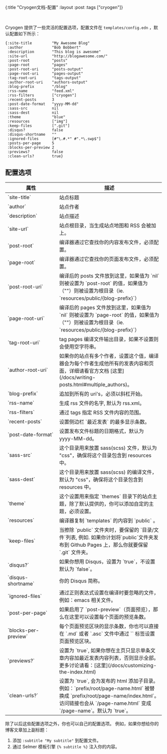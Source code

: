 {:title "Cryogen文档-配置"
 :layout :post
 :tags  ["cryogen"]}

 <br>

 Cryogen 提供了一些灵活的配置选项，配置文件在 `templates/config.edn` ，默认配置如下所示：
```
{:site-title         "My Awesome Blog"
 :author             "Bob Bobbert"
 :description        "This blog is awesome"
 :site-url           "http://blogawesome.com/"
 :post-root          "posts"
 :page-root          "pages"
 :post-root-uri      "posts-output"
 :page-root-uri      "pages-output"
 :tag-root-uri       "tags-output"
 :author-root-uri    "authors-output"
 :blog-prefix        "/blog"
 :rss-name           "feed.xml"
 :rss-filters        ["cryogen"]
 :recent-posts       3
 :post-date-format   "yyyy-MM-dd"
 :sass-src           nil
 :sass-dest          nil
 :theme              "blue"
 :resources          ["img"]
 :keep-files         [".git"]
 :disqus?            false
 :disqus-shortname   ""
 :ignored-files      [#"\.#.*" #".*\.swp$"]
 :posts-per-page     5
 :blocks-per-preview 2
 :previews?          false
 :clean-urls?        true}
```

## 配置选项

<table class="table table-bordered">
<thead>
<tr>
<th>属性</th>
<th>描述</th>
</tr>
</thead>
<tbody>
<tr>
<td style="width:150px">`site-title`</td>
<td>站点标题</td>
</tr>
<tr>
<td>`author`</td>
<td>站点作者</td>
</tr>
<tr>
<td>`description`</td>
<td>站点描述</td>
</tr>
<tr>
<td>`site-url`</td>
<td>站点根目录，当生成站点地图和 RSS 会被加上。</td>
</tr>
<tr>
<td>`post-root`</td>
<td>编译器通过它查找你的内容发布文件，必须配置。
</td>
</tr>
<tr>
<td>`page-root`</td>
<td>编译器通过它查找你的页面发布文件，必须配置。
</td>
</tr>
<tr>
<td>`post-root-uri`</td>
<td>编译后的 posts 文件放到这里，如果值为 `nil` 则被设置为 `post-root` 的值，如果值为（""）则被设置为根目录（ie. `resources/public/{blog-prefix}`）</td>
</tr>
<tr>
<tr>
<td>`page-root-uri`</td>
<td>编译后的 pages 文件放到这里，如果值为 `nil` 则被设置为 `page-root` 的值，如果值为（""）则被设置为根目录（ie. `resources/public/{blog-prefix}`）</td>

</tr>
<td>`tag-root-uri`</td>
<td>tag pages 编译文件输出目录，如果不设置则会使用空字符串。</td>
</tr>
<tr>
</tr>
<td>`author-root-uri`</td>
<td>如果你的站点有多个作者，设置这个值，编译器会为每个作者生成他所有的发表内容和页面，详细请看官方文档 [这里](/docs/writing-posts.html#multiple_authors)。</td>
</tr>
<td>`blog-prefix`</td>
<td>追加到所有的 uri's，必须以斜杠开始。</td>
</tr>
<tr>
<td>`rss-name`</td>
<td>生成 rss 文件的名字, 默认为 rss.xml。</td>
</tr>
<tr>
<td>`rss-filters`</td>
<td>通过 tags 指定 RSS 文件内容的范围。</td>
</tr>
<tr>
<td>`recent-posts`</td>
<td>设置侧边栏 `最近发表` 的最多显示条数。</td>
</tr>
<tr>
<td>`post-date-format`</td>
<td>设置发布文件标题的日期格式，默认为 yyyy-MM-dd。</td>
</tr>
<tr>
<td>`sass-src`</td>
<td>这个目录用来放置 sass(scss) 文件，默认为 "css"，确保将这个目录包含到 resources 中。</td>
</tr>
<tr>
<td>`sass-dest`</td>
<td>这个目录用来放置 sass(scss) 的编译文件，默认为 "css"，确保将这个目录包含到 resources 中。</td>
</tr>
<tr>
<td>`theme`</td>
<td>这个设置用来指定 `themes` 目录下的站点主题，除了默认提供的，你可以添加自定的主题，必须设置。</td>
</tr>
<tr>
<td>`resources`</td>
<td>编译器复制 `templates` 的内容到 `public` 。 </td>
</tr>
<tr>
<td>`keep-files`</td>
<td>当擦除 `public` 文件夹时，要保留的 `目录/文件`列表, 例如. 如果你计划将`public`文件夹发布到 Github Pages 上，那么你就要保留 `.git` 文件夹。</td>
</tr>
<tr>
<td>`disqus?`</td>
<td>如果你想用 Disqus，设置为 `true`，不设置默认为 `false`。</td>
</tr>
<tr>
<td>`disqus-shortname`</td>
<td>你的 Disqus 简称。</td>
</tr>
<tr>
<td>`ignored-files`</td>
<td>通过正则表达式设置在编译时要忽略的文件，例如：emacs 相关文件。</td>
</tr>
<tr>
<td>`post-per-page`</td>
<td>如果启用了 `post-preview`（页面预览），那么在这里可以设置每个页面的预览条数。</td>
</tr>
<tr>
<td>`blocks-per-preview`</td>
<td>每个页面预览区块的显示条数，你也可以直接在 `.md` 或者 `.asc` 文件中通过 `<!--more-->` 标签设置页面预览区块。</td>
</tr>
<tr>
<td>`previews?`</td>
<td>设置为 `true`, 如果你想在主页只显示单条文章内容加最近发表内容列表，否则显示全部。更多讨论请看：[这里](/docs/customizing-the-index.html)</td>
</tr>
<tr>
<td>`clean-urls?`</td>
<td>设置为 `true`, 会为发布的 html 添加子目录。例如：`prefix/root/page-name.html` 被替换成 `prefix/root/page-name/index.html`。访问链接也会从 `/page-name.html` 变成 `/page-name`。默认为 `true`。</td>
</tr>
<tr>
</tr>
</tbody>
</table>

除了以后这些配置选项之外，你也可以自己的配置选项。 例如，如果你想给你的博客文章加上副标题：

1. 添加 `:subtitle "My subtitle"` 到配置文件。
2. 通过 Selmer 模板引擎 `{% subtitle %}` 注入你的内容。
